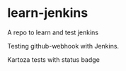 # learn-jenkins
A repo to learn and test jenkins

Testing github-webhook with Jenkins.

Kartoza tests with status badge
